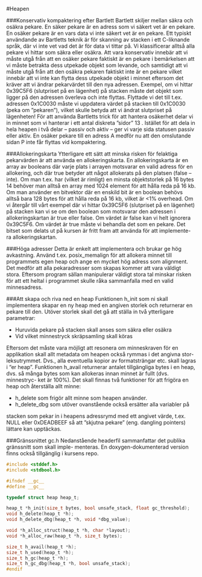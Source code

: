 #Heapen

###Konservativ kompaktering efter Bartlett
Bartlett skiljer mellan säkra och osäkra pekare. En säker pekare är en adress
som vi säkert vet är en pekare. En osäker pekare är en vars data vi inte säkert
vet är en pekare. Ett typiskt användande av Bartletts teknik är för skanning av
stacken i ett C-liknande språk, där vi inte vet vad det är för data vi tittar på.
Vi klassificerar alltså alla pekare vi hittar som säkra eller osäkra. Att vara
konservativ innebär att vi måste utgå från att en osäker pekare faktiskt är en
pekare i bemärkelsen att vi måste betrakta dess utpekade objekt som levande,
och samtidigt att vi måste utgå från att den osäkra pekaren faktiskt inte är
en pekare vilket innebär att vi inte kan flytta dess utpekade objekt i minnet
eftersom det kräver att vi ändrar pekarvärdet till den nya adressen. Exempel,
om vi hittar 0x39C5F6 (slutpriset på en lägenhet) på stacken måste det objekt
som ligger på den adressen överleva och inte flyttas. Flyttade vi det till t.ex.
adressen 0x1C0030 måste vi uppdatera värdet på stacken till 0x1C0030 (peka
om ”pekaren”), vilket skulle betyda att vi ändrat slutpriset på lägenheten!
För att använda Bartletts trick för att hantera osäkerhet delar vi in minnet
som vi hanterar i ett antal diskreta ”sidor” 13 . Istället för att dela in hela heapen
i två delar – passiv och aktiv – ger vi varje sida statusen passiv eller aktiv. En
osäker pekare till en adress A medför nu att den omslutande sidan P inte får
flyttas vid kompaktering.

###Allokeringskarta
Ytterligare ett sätt att minska risken för felaktiga pekarvärden är att använda
en allokeringskarta. En allokeringskarta är en array av booleans där varje plats
i arrayen motsvarar en valid adress för en allokering, och där true betyder
att något allokerats på den platsen (false – inte). Om man t.ex. har (vilket är
rimligt) en minsta objektstorlek på 16 bytes 14 behöver man alltså en array med
1024 element för att hålla reda på 16 kb. Om man använder en bitvektor där
en enskild bit är en boolean behövs alltså bara 128 bytes för att hålla reda på 16
kb, vilket är <1% overhead.
Om vi återgår till vårt exempel där vi hittar 0x39C5F6 (slutpriset på en
lägenhet) på stacken kan vi se om den boolean som motsvarar den adressen
i allokeringskartan är true eller false. Om värdet är false kan vi helt
ignorera 0x39C5F6. Om värdet är true måste vi behandla det som en pekare.
Det bitset som delats ut på kursen är fritt fram att använda för att implemente-
ra allokeringskartan.

###Höga adresser
Detta är enkelt att implementera och brukar ge hög avkastning. Använd t.ex.
posix_memalign för att allokera minnet till programmets egen heap och ange
en mycket hög adress som alignment. Det medför att alla pekaradresser som
skapas kommer att vara väldigt stora. Eftersom program sällan manipulerar
väldigt stora tal minskar risken för att ett heltal i programmet skulle råka
sammanfalla med en valid minnesadress.

###Att skapa och riva ned en heap
Funktionen h_init som ni skall implementera skapar en ny heap med en
angiven storlek och returnerar en pekare till den. Utöver storlek skall det gå att
ställa in två ytterligare parametrar:
* Huruvida pekare på stacken skall anses som säkra eller osäkra
* Vid vilket minnestryck skräpsamling skall köras

Eftersom det måste vara möjligt att resonera om minneskraven för en
applikation skall allt metadata om heapen också rymmas i det angivna stor-
leksutrymmet. Dvs., alla eventuella kopior av formatsträngar etc. skall lagras
i “er heap”. Funktionen h_avail returnerar antalet tillgängliga bytes i en heap,
dvs. så många bytes som kan allokeras innan minnet är fullt (dvs. minnestryc-
ket är 100%).
Det skall finnas två funktioner för att frigöra en heap och återställa allt
minne:
* h_delete som frigör allt minne som heapen använder.
* h_delete_dbg som utöver ovanstående också ersätter alla variabler på

stacken som pekar in i heapens adressrymd med ett angivet värde, t.ex. NULL
eller 0xDEADBEEF så att ”skjutna pekare” (eng. dangling pointers) lättare
kan upptäckas.

###Gränssnittet gc.h
Nedanstående headerfil sammanfattar det publika gränssnitt som skall imple-
menteras. En doxygen-dokumenterad version finns också tillgänglig i kursens
repo.
```c
#include <stddef.h>
#include <stdbool.h>

#ifndef __gc__
#define __gc__

typedef struct heap heap_t;

heap_t *h_init(size_t bytes, bool unsafe_stack, float gc_threshold);
void h_delete(heap_t *h);
void h_delete_dbg(heap_t *h, void *dbg_value);

void *h_alloc_struct(heap_t *h, char *layout);
void *h_alloc_raw(heap_t *h, size_t bytes);

size_t h_avail(heap_t *h);
size_t h_used(heap_t *h);
size_t h_gc(heap_t *h);
size_t h_gc_dbg(heap_t *h, bool unsafe_stack);
#endif
```
